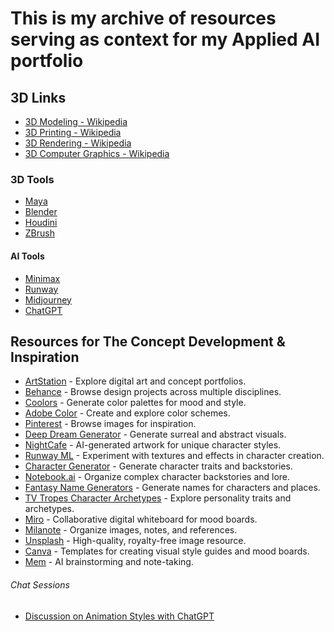 # This is my archive of resources serving as context for my Applied AI portfolio

## 3D Links
- [3D Modeling - Wikipedia](https://en.wikipedia.org/wiki/3D_modeling)
- [3D Printing - Wikipedia](https://en.wikipedia.org/wiki/3D_printing)
- [3D Rendering - Wikipedia](https://en.wikipedia.org/wiki/3D_rendering)
- [3D Computer Graphics - Wikipedia](https://en.wikipedia.org/wiki/3D_computer_graphics)

### 3D Tools
- [Maya](https://www.autodesk.com/products/maya/)
- [Blender](https://www.blender.org)
- [Houdini](https://www.sidefx.com/)
- [ZBrush](https://www.maxon.net/en/zbrush)

#### AI Tools
- [Minimax](https://hailuoai.video/)
- [Runway](https://runwayml.com/)
- [Midjourney](https://midjourney.com/)
- [ChatGPT](https://chat.openai.com/)

## Resources for The Concept Development & Inspiration
- [ArtStation](https://www.artstation.com/) - Explore digital art and concept portfolios.
- [Behance](https://www.behance.net/) - Browse design projects across multiple disciplines.
- [Coolors](https://coolors.co/) - Generate color palettes for mood and style.
- [Adobe Color](https://color.adobe.com/create) - Create and explore color schemes.
- [Pinterest](https://www.pinterest.com/) - Browse images for inspiration.
- [Deep Dream Generator](https://deepdreamgenerator.com/) - Generate surreal and abstract visuals.
- [NightCafe](https://creator.nightcafe.studio/) - AI-generated artwork for unique character styles.
- [Runway ML](https://runwayml.com/) - Experiment with textures and effects in character creation.
- [Character Generator](https://www.character-generator.org.uk/) - Generate character traits and backstories.
- [Notebook.ai](https://www.notebook.ai/) - Organize complex character backstories and lore.
- [Fantasy Name Generators](https://www.fantasynamegenerators.com/) - Generate names for characters and places.
- [TV Tropes Character Archetypes](https://tvtropes.org/pmwiki/pmwiki.php/Main/Characters) - Explore personality traits and archetypes.
- [Miro](https://miro.com/) - Collaborative digital whiteboard for mood boards.
- [Milanote](https://www.milanote.com/) - Organize images, notes, and references.
- [Unsplash](https://unsplash.com/) - High-quality, royalty-free image resource.
- [Canva](https://www.canva.com/) - Templates for creating visual style guides and mood boards.
- [Mem](https://get.mem.ai/) - AI brainstorming and note-taking.

###### Chat Sessions
- [Discussion on Animation Styles with ChatGPT](https://github.com/lionbrush/3d-ai/blob/main/docs/animation-styles.md)



